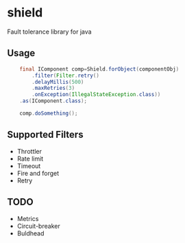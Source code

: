 # shield

Fault tolerance library for java

## Usage

```java
    final IComponent comp=Shield.forObject(componentObj)
        .filter(Filter.retry()
        .delayMillis(500)
        .maxRetries(3)
        .onException(IllegalStateException.class))
    .as(IComponent.class);

    comp.doSomething();
```

## Supported Filters

* Throttler
* Rate limit
* Timeout
* Fire and forget
* Retry

## TODO

* Metrics
* Circuit-breaker
* Buldhead
